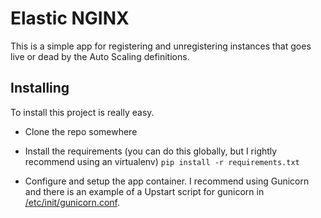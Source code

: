 Elastic NGINX
=============

This is a simple app for registering and unregistering instances that goes live or dead by the Auto Scaling definitions.


Installing
----------

To install this project is really easy.

- Clone the repo somewhere

- Install the requirements (you can do this globally, but I rightly recommend using an virtualenv)
  `pip install -r requirements.txt`

- Configure and setup the app container. I recommend using Gunicorn and there is an example of a Upstart script for gunicorn in [/etc/init/gunicorn.conf](/etc/init/gunicorn.conf).
